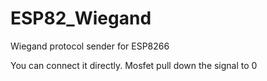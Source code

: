 # ESP82_Wiegand
Wiegand protocol sender for ESP8266

You can connect it directly. Mosfet pull down the signal to 0


